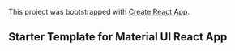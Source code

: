 This project was bootstrapped with [Create React App](https://github.com/facebook/create-react-app).

## Starter Template for Material UI React App
